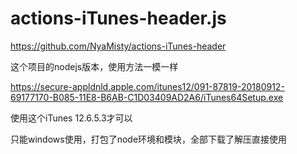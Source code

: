 # actions-iTunes-header.js

https://github.com/NyaMisty/actions-iTunes-header

这个项目的nodejs版本，使用方法一模一样


https://secure-appldnld.apple.com/itunes12/091-87819-20180912-69177170-B085-11E8-B6AB-C1D03409AD2A6/iTunes64Setup.exe

使用这个iTunes 12.6.5.3才可以

只能windows使用，打包了node环境和模块，全部下载了解压直接使用

